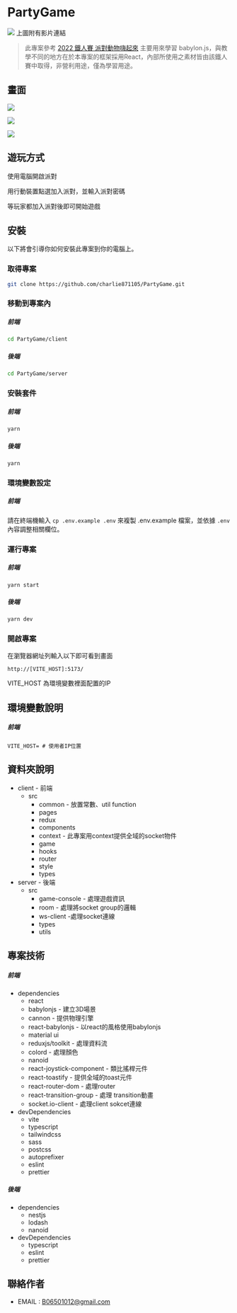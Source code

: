# PartyGame

[![](https://i.imgur.com/a0YINuO.png)](https://youtu.be/vo5YG96lcps)
上圖附有影片連結

> 此專案參考 [2022 鐵人賽 派對動物嗨起來](https://ithelp.ithome.com.tw/users/20140213/ironman/5661) 主要用來學習 babylon.js，與教學不同的地方在於本專案的框架採用React，內部所使用之素材皆由該鐵人賽中取得，非營利用途，僅為學習用途。


## 畫面
![](https://i.imgur.com/JorU4tB.jpg)

![](https://i.imgur.com/NrZXOtN.png)

![](https://i.imgur.com/vpmiC6n.png)


## 遊玩方式

使用電腦開啟派對

用行動裝置點選加入派對，並輸入派對密碼

等玩家都加入派對後即可開始遊戲


## 安裝

以下將會引導你如何安裝此專案到你的電腦上。


### 取得專案

```bash
git clone https://github.com/charlie871105/PartyGame.git
```

### 移動到專案內

##### 前端
```bash
cd PartyGame/client
```
##### 後端
```bash
cd PartyGame/server
```

### 安裝套件

##### 前端
```bash
yarn
```
##### 後端
```bash
yarn
```

### 環境變數設定

##### 前端

請在終端機輸入 `cp .env.example .env` 來複製 .env.example 檔案，並依據 `.env` 內容調整相關欄位。

### 運行專案

##### 前端
```bash
yarn start
```
##### 後端
```bash
yarn dev
```

### 開啟專案

在瀏覽器網址列輸入以下即可看到畫面

```bash
http://[VITE_HOST]:5173/
```
VITE_HOST 為環境變數裡面配置的IP

## 環境變數說明

##### 前端
```env
VITE_HOST= # 使用者IP位置
```

## 資料夾說明


- client - 前端
    - src
        - common - 放置常數、util function
        - pages
        - redux
        - components
        - context - 此專案用context提供全域的socket物件
        - game
        - hooks
        - router
        - style
        - types
- server - 後端
    - src
        - game-console - 處理遊戲資訊
        - room - 處理將socket group的邏輯
        - ws-client -處理socket連線
        - types
        - utils




## 專案技術

##### 前端
- dependencies
    - react
    - babylonjs - 建立3D場景
    - cannon - 提供物理引擎
    - react-babylonjs - 以react的風格使用babylonjs
    - material ui
    - reduxjs/toolkit - 處理資料流
    - colord - 處理顏色
    - nanoid
    - react-joystick-component - 類比搖桿元件
    - react-toastify - 提供全域的toast元件
    - react-router-dom - 處理router
    - react-transition-group - 處理 transition動畫
    - socket.io-client - 處理client sokcet連線
- devDependencies
    - vite
    - typescript
    - tailwindcss
    - sass
    - postcss
    - autoprefixer
    - eslint
    - prettier 

##### 後端
- dependencies
    - nestjs
    - lodash
    - nanoid
- devDependencies
    - typescript
    - eslint
    - prettier

## 聯絡作者

- EMAIL : B06501012@gmail.com 
